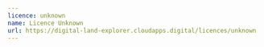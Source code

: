 ```yaml
---
licence: unknown
name: Licence Unknown
url: https://digital-land-explorer.cloudapps.digital/licences/unknown
---
```

